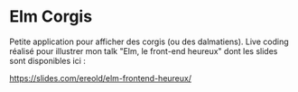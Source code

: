# Elm Corgis

Petite application pour afficher des corgis (ou des dalmatiens). 
Live coding réalisé pour illustrer mon talk "Elm, le front-end heureux" dont les slides sont disponibles ici :

https://slides.com/ereold/elm-frontend-heureux/
